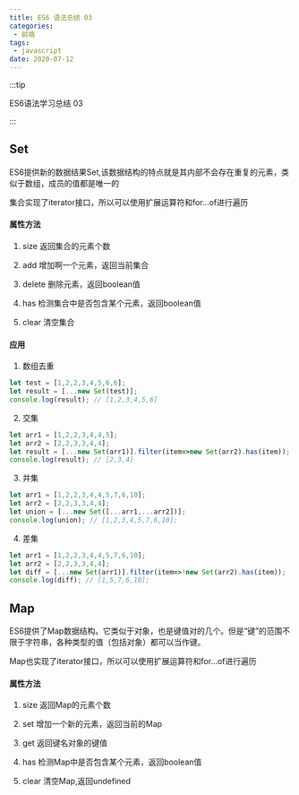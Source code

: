 ```yaml
---
title: ES6 语法总结 03
categories:
 - 前端
tags:
 - javascript
date: 2020-07-12
---
```


:::tip

ES6语法学习总结 03

:::

<!-- more -->


## Set

ES6提供新的数据结果Set,该数据结构的特点就是其内部不会存在重复的元素，类似于数组，成员的值都是唯一的

集合实现了iterator接口，所以可以使用扩展运算符和for...of进行遍历


#### 属性方法
1. size 返回集合的元素个数

2. add  增加啊一个元素，返回当前集合

3. delete   删除元素，返回boolean值

4. has  检测集合中是否包含某个元素，返回boolean值

5. clear 清空集合

#### 应用

1. 数组去重
```js
let test = [1,2,2,3,4,5,6,6];
let result = [...new Set(test)];
console.log(result); // [1,2,3,4,5,6]
```
2. 交集
```js
let arr1 = [1,2,2,3,4,4,5];
let arr2 = [2,2,3,3,4,4];
let result = [...new Set(arr1)].filter(item=>new Set(arr2).has(item));
console.log(result); // [2,3,4]
```
3. 并集
```js
let arr1 = [1,2,2,3,4,4,5,7,6,10];
let arr2 = [2,2,3,3,4,4];
let union = [...new Set([...arr1,...arr2])];
console.log(union); // [1,2,3,4,5,7,6,10];
```
4. 差集
```js
let arr1 = [1,2,2,3,4,4,5,7,6,10];
let arr2 = [2,2,3,3,4,4];
let diff = [...new Set(arr1)].filter(item=>!new Set(arr2).has(item));
console.log(diff); // [1,5,7,6,10];
```

## Map

ES6提供了Map数据结构。它类似于对象，也是键值对的几个。但是“键”的范围不限于字符串，各种类型的值（包括对象）都可以当作键。

Map也实现了iterator接口，所以可以使用扩展运算符和for...of进行遍历

#### 属性方法

1. size 返回Map的元素个数

2. set  增加一个新的元素，返回当前的Map

3. get  返回键名对象的键值

4. has  检测Map中是否包含某个元素，返回boolean值

5. clear    清空Map,返回undefined